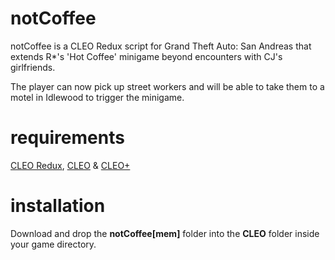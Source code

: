 # notCoffee
notCoffee is a CLEO Redux script for Grand Theft Auto: San Andreas that extends R*'s 'Hot Coffee' minigame beyond encounters with CJ's girlfriends.

The player can now pick up street workers and will be able to take them to a motel in Idlewood to trigger the minigame.

# requirements
[CLEO Redux](https://github.com/cleolibrary/CLEO-Redux/releases), [CLEO](https://github.com/cleolibrary/CLEO5/releases) & [CLEO+](https://github.com/JuniorDjjr/CLEOPlus/releases)

# installation
Download and drop the **notCoffee[mem]** folder into the **CLEO** folder inside your game directory.
